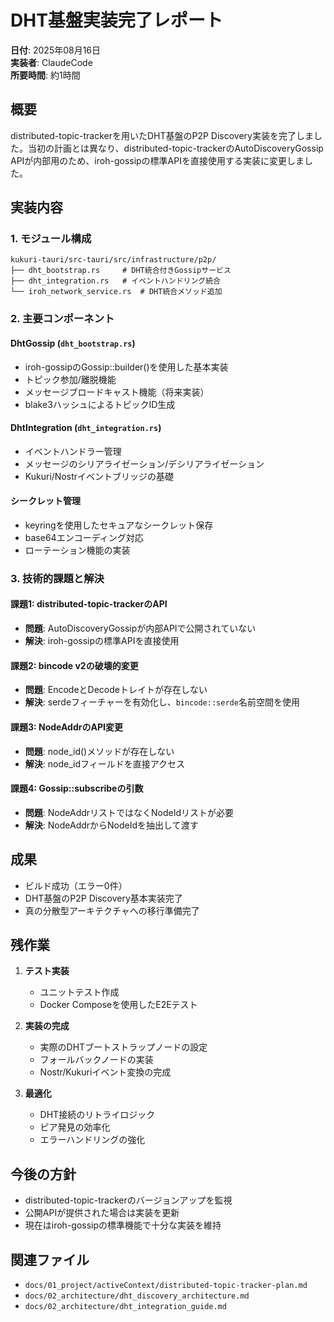# DHT基盤実装完了レポート

**日付**: 2025年08月16日  
**実装者**: ClaudeCode  
**所要時間**: 約1時間

## 概要
distributed-topic-trackerを用いたDHT基盤のP2P Discovery実装を完了しました。当初の計画とは異なり、distributed-topic-trackerのAutoDiscoveryGossip APIが内部用のため、iroh-gossipの標準APIを直接使用する実装に変更しました。

## 実装内容

### 1. モジュール構成
```
kukuri-tauri/src-tauri/src/infrastructure/p2p/
├── dht_bootstrap.rs     # DHT統合付きGossipサービス
├── dht_integration.rs   # イベントハンドリング統合
└── iroh_network_service.rs  # DHT統合メソッド追加
```

### 2. 主要コンポーネント

#### DhtGossip (`dht_bootstrap.rs`)
- iroh-gossipのGossip::builder()を使用した基本実装
- トピック参加/離脱機能
- メッセージブロードキャスト機能（将来実装）
- blake3ハッシュによるトピックID生成

#### DhtIntegration (`dht_integration.rs`)
- イベントハンドラー管理
- メッセージのシリアライゼーション/デシリアライゼーション
- Kukuri/Nostrイベントブリッジの基礎

#### シークレット管理
- keyringを使用したセキュアなシークレット保存
- base64エンコーディング対応
- ローテーション機能の実装

### 3. 技術的課題と解決

#### 課題1: distributed-topic-trackerのAPI
- **問題**: AutoDiscoveryGossipが内部APIで公開されていない
- **解決**: iroh-gossipの標準APIを直接使用

#### 課題2: bincode v2の破壊的変更
- **問題**: EncodeとDecodeトレイトが存在しない
- **解決**: serdeフィーチャーを有効化し、`bincode::serde`名前空間を使用

#### 課題3: NodeAddrのAPI変更
- **問題**: node_id()メソッドが存在しない
- **解決**: node_idフィールドを直接アクセス

#### 課題4: Gossip::subscribeの引数
- **問題**: NodeAddrリストではなくNodeIdリストが必要
- **解決**: NodeAddrからNodeIdを抽出して渡す

## 成果
- ビルド成功（エラー0件）
- DHT基盤のP2P Discovery基本実装完了
- 真の分散型アーキテクチャへの移行準備完了

## 残作業
1. **テスト実装**
   - ユニットテスト作成
   - Docker Composeを使用したE2Eテスト

2. **実装の完成**
   - 実際のDHTブートストラップノードの設定
   - フォールバックノードの実装
   - Nostr/Kukuriイベント変換の完成

3. **最適化**
   - DHT接続のリトライロジック
   - ピア発見の効率化
   - エラーハンドリングの強化

## 今後の方針
- distributed-topic-trackerのバージョンアップを監視
- 公開APIが提供された場合は実装を更新
- 現在はiroh-gossipの標準機能で十分な実装を維持

## 関連ファイル
- `docs/01_project/activeContext/distributed-topic-tracker-plan.md`
- `docs/02_architecture/dht_discovery_architecture.md`  
- `docs/02_architecture/dht_integration_guide.md`